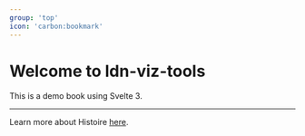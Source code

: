 ```yaml
---
group: 'top'
icon: 'carbon:bookmark'
---
```


# Welcome to ldn-viz-tools

This is a demo book using Svelte 3.

---

Learn more about Histoire [here](https://histoire.dev/).
